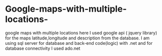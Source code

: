 # Google-maps-with-multiple-locations-
 google maps with multiple locations   here I used google api ( jquery library)  for the maps latitude,longitude and description   from the database. I am using sql server for database  and back-end code(logic)  with .net and  for database connectivity I used ado.net
